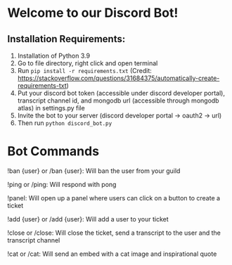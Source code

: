 # Welcome to our Discord Bot!
## Installation Requirements:
1) Installation of Python 3.9 
2) Go to file directory, right click and open terminal
3) Run `pip install -r requirements.txt` (Credit: https://stackoverflow.com/questions/31684375/automatically-create-requirements-txt)
4) Put your discord bot token (accessible under discord developer portal), transcript channel id, and mongodb url (accessible through mongodb atlas) in settings.py file
5) Invite the bot to your server (discord developer portal -> oauth2 -> url)
6) Then run `python discord_bot.py` 

# Bot Commands
!ban {user} or /ban {user}: Will ban the user from your guild

!ping or /ping: Will respond with pong

!panel: Will open up a panel where users can click on a button to create a ticket

!add {user} or /add {user}: Will add a user to your ticket

!close or /close: Will close the ticket, send a transcript to the user and the transcript channel

!cat or /cat: Will send an embed with a cat image and inspirational quote